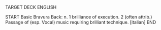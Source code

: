 TARGET DECK
ENGLISH

START
Basic
Bravura
Back: n. 1 brilliance of execution. 2 (often attrib.) Passage of (esp. Vocal) music requiring brilliant technique. [italian]
END
